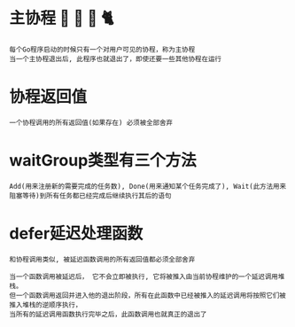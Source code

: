# 主协程 🐖 🐑 🐩 🐈
    每个Go程序启动的时候只有一个对用户可见的协程，称为主协程
    当一个主协程退出后, 此程序也就退出了，即使还要一些其他协程在运行

# 协程返回值
    一个协程调用的所有返回值(如果存在) 必须被全部舍弃

# waitGroup类型有三个方法
    Add(用来注册新的需要完成的任务数), Done(用来通知某个任务完成了), Wait(此方法用来阻塞等待)到所有任务都已经完成后继续执行其后的语句

# defer延迟处理函数
    和协程调用类似, 被延迟函数调用的所有返回值都必须全部舍弃
    
    当一个函数调用被延迟后， 它不会立即被执行, 它将被推入由当前协程维护的一个延迟调用堆栈。
    但一个函数调用返回并进入他的退出阶段，所有在此函数中已经被推入的延迟调用将按照它们被推入堆栈的逆顺序执行，
    当所有的延迟调用函数执行完毕之后，此函数调用也就真正的退出了





